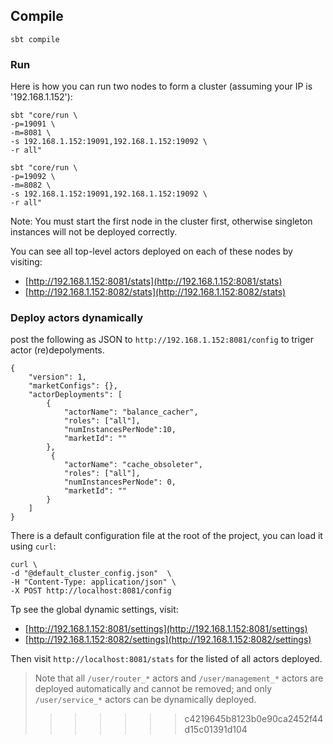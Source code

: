 

## Compile
```
sbt compile
```

### Run
Here is how you can run two nodes to form a cluster (assuming your IP is '192.168.1.152'):

```
sbt "core/run \
-p=19091 \
-m=8081 \
-s 192.168.1.152:19091,192.168.1.152:19092 \
-r all"
```

```
sbt "core/run \
-p=19092 \
-m=8082 \
-s 192.168.1.152:19091,192.168.1.152:19092 \
-r all"
```

Note: You must start the first node in the cluster first, otherwise singleton instances will not be deployed correctly.

You can see all top-level actors deployed on each of these nodes by visiting:

- [http://192.168.1.152:8081/stats](http://192.168.1.152:8081/stats)
- [http://192.168.1.152:8082/stats](http://192.168.1.152:8082/stats)

### Deploy actors dynamically

post the following as JSON to `http://192.168.1.152:8081/config` to triger actor (re)depolyments.

```
{
    "version": 1,
    "marketConfigs": {},
    "actorDeployments": [
        {
            "actorName": "balance_cacher",
            "roles": ["all"],
            "numInstancesPerNode":10,
            "marketId": ""
        },
         {
            "actorName": "cache_obsoleter",
            "roles": ["all"],
            "numInstancesPerNode": 0,
            "marketId": ""
        }
    ]
}

```

There is a default configuration file at the root of the project, you can load it using `curl`:

```
curl \
-d "@default_cluster_config.json"  \
-H "Content-Type: application/json" \
-X POST http://localhost:8081/config

```

Tp see the  global dynamic settings, visit:

- [http://192.168.1.152:8081/settings](http://192.168.1.152:8081/settings)
- [http://192.168.1.152:8082/settings](http://192.168.1.152:8082/settings)


Then visit `http://localhost:8081/stats` for the listed of all actors deployed.

> Note that all `/user/router_*` actors and `/user/management_*` actors are deployed automatically and cannot be removed; and only `/user/service_*` actors can be dynamically deployed.
>>>>>>> c4219645b8123b0e90ca2452f44d15c01391d104
